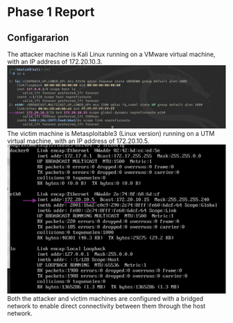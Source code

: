 # Phase 1 Report

## Configararion <br/>
The attacker machine is Kali Linux running on a VMware virtual machine, with an IP address of 172.20.10.3.<br/>
![Kali_IP_Address](Phase1/Configuration_Screenshot/Kali_IP_Address.png)
The victim machine is Metasploitable3 (Linux version) running on a UTM virtual machine, with an IP address of 172.20.10.5.<br/>
![Metasploitable3_IP_Address](Phase1/Configuration_Screenshot/Metasploitable3_IP_Address.png)
Both the attacker and victim machines are configured with a bridged network to enable direct connectivity between them through the host network.<br/>

